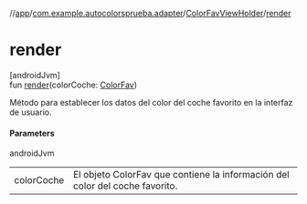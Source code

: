 //[app](../../../index.md)/[com.example.autocolorsprueba.adapter](../index.md)/[ColorFavViewHolder](index.md)/[render](render.md)

# render

[androidJvm]\
fun [render](render.md)(colorCoche: [ColorFav](../../com.example.autocolorsprueba.model.entity/-color-fav/index.md))

Método para establecer los datos del color del coche favorito en la interfaz de usuario.

#### Parameters

androidJvm

| | |
|---|---|
| colorCoche | El objeto ColorFav que contiene la información del color del coche favorito. |
